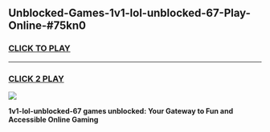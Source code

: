 
## Unblocked-Games-1v1-lol-unblocked-67-Play-Online-#75kn0
<h3>
<a href="https://premium.freeplayer.one?title=1v1-lol-unblocked-67&ref=27F">CLICK TO PLAY</a></h3>
<hr>

<h3>
<a href="https://premium.freeplayer.one?title=1v1-lol-unblocked-67&ref=27F">CLICK 2 PLAY</a>
  
</h3>

<a href="https://premium.freeplayer.one?title=1v1-lol-unblocked-67&ref=27F"><img src="https://clearcache.store/games.png"></a>


**1v1-lol-unblocked-67 games unblocked: Your Gateway to Fun and Accessible Online Gaming**
